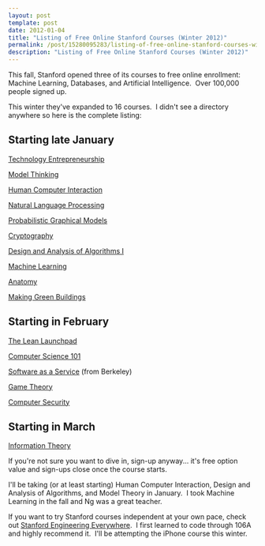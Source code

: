 ```yaml
---
layout: post
template: post
date: 2012-01-04
title: "Listing of Free Online Stanford Courses (Winter 2012)"
permalink: /post/15280095283/listing-of-free-online-stanford-courses-winter
description: "Listing of Free Online Stanford Courses (Winter 2012)"
---
```

<p>This fall, Stanford opened three of its courses to free online enrollment: Machine Learning, Databases, and Artificial Intelligence.  Over 100,000 people signed up.</p>&#13;
<p>This winter they've expanded to 16 courses.  I didn't see a directory anywhere so here is the complete listing:</p>&#13;
<h2>Starting late January</h2>&#13;
<p><a href="http://www.venture-class.org/" title="Technology Entrepreneurship" target="_blank">Technology Entrepreneurship</a></p>&#13;
<p><a href="http://www.modelthinker-class.org/" title="&#9;Model Thinking" target="_blank">Model Thinking</a></p>&#13;
<p><a href="http://www.hci-class.org/" title="&#9;Human Computer Interaction" target="_blank">Human Computer Interaction</a></p>&#13;
<p><a href="http://www.nlp-class.org/" title="&#9;Natural Language Processing" target="_blank">Natural Language Processing</a></p>&#13;
<p><a href="http://www.pgm-class.org/" title="&#9;Probabilistic Graphical Models" target="_blank">Probabilistic Graphical Models</a></p>&#13;
<p><a href="http://www.crypto-class.org/" title="&#9;Cryptography" target="_blank">Cryptography</a></p>&#13;
<p><a href="http://www.algo-class.org/" title="&#9;Design and Analysis of Algorithms I" target="_blank">Design and Analysis of Algorithms I</a></p>&#13;
<p><a href="http://jan2012.ml-class.org/" title="&#9;Machine Learning" target="_blank">Machine Learning</a></p>&#13;
<p><a href="http://www.anatomy-class.org/" title="&#9;Anatomy" target="_blank">Anatomy</a></p>&#13;
<p><a href="http://www.greenbuilding-class.org/" title="Making Green Buildings" target="_blank">Making Green Buildings</a></p>&#13;
<h2>Starting in February</h2>&#13;
<p><a href="http://www.launchpad-class.org/" title="&#9;The Lean Launchpad" target="_blank">The Lean Launchpad</a></p>&#13;
<p><a href="http://www.cs101-class.org/" title="&#9;Computer Science 101" target="_blank">Computer Science 101</a></p>&#13;
<p><a href="http://www.saas-class.org/" title="&#9;Software as a Service" target="_blank">Software as a Service</a> (from Berkeley)</p>&#13;
<p><a href="http://www.game-theory-class.org/" title="&#9;Game Theory" target="_blank">Game Theory</a></p>&#13;
<p><a href="http://www.security-class.org/" title="&#9;Computer Security" target="_blank">Computer Security</a></p>&#13;
<h2>Starting in March</h2>&#13;
<p><a href="http://www.infotheory-class.org/" title="&#9;Information Theory" target="_blank">Information Theory</a></p>&#13;
<p>If you're not sure you want to dive in, sign-up anyway... it's free option value and sign-ups close once the course starts.</p>&#13;
<p>I'll be taking (or at least starting) Human Computer Interaction, Design and Analysis of Algorithms, and Model Theory in January.  I took Machine Learning in the fall and Ng was a great teacher.</p>&#13;
<p>If you want to try Stanford courses independent at your own pace, check out <a href="http://see.stanford.edu/see/courses.aspx" title="Stanford Engineering Everywhere" target="_blank">Stanford Engineering Everywhere</a>.  I first learned to code through 106A and highly recommend it.  I'll be attempting the iPhone course this winter.</p> 